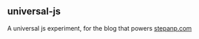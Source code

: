 ## universal-js

A universal js experiment, for the blog that powers [stepanp.com](http://stepanp.com)
